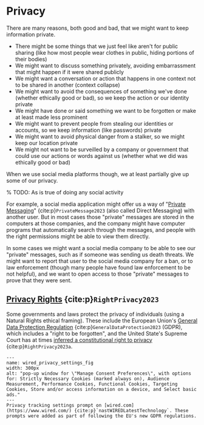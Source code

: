 # Privacy

There are many reasons, both good and bad, that we might want to keep information private.
- There might be some things that we just feel like aren't for public sharing (like how most people wear clothes in public, hiding portions of their bodies)
- We might want to discuss something privately, avoiding embarrassment that might happen if it were shared publicly
- We might want a conversation or action that happens in one context not to be shared in another (context collapse)
- We might want to avoid the consequences of something we've done (whether ethically good or bad), so we keep the action or our identity private
- We might have done or said something we want to be forgotten or make at least made less prominent
- We might want to prevent people from stealing our identities or accounts, so we keep information (like passwords) private
- We might want to avoid physical danger from a stalker, so we might keep our location private
- We might not want to be surveilled by a company or government that could use our actions or words against us (whether what we did was ethically good or bad)

When we use social media platforms though, we at least partially give up some of our privacy.

% TODO: As is true of doing any social activity

For example, a social media application might offer us a way of "[Private Messaging](https://en.wikipedia.org/wiki/Private_message)" {cite:p}`PrivateMessage2023` (also called Direct Messaging) with another user. But in most cases those "private" messages are stored in the computers at those companies, and the company might have computer programs that automatically search through the messages, and people with the right permissions might be able to view them directly.

In some cases we might want a social media company to be able to see our "private" messages, such as if someone was sending us death threats.  We might want to report that user to the social media company for a ban, or to law enforcement (though many people have found law enforcement to be not helpful), and we want to open access to those "private" messages to prove that they were sent.

## [Privacy Rights](https://en.wikipedia.org/wiki/Right_to_privacy) {cite:p}`RightPrivacy2023`

Some governments and laws protect the privacy of individuals (using a Natural Rights ethical framing). These include the European Union's [General Data Protection Regulation](https://en.wikipedia.org/wiki/General_Data_Protection_Regulation) {cite:p}`GeneralDataProtection2023` (GDPR), which includes a "right to be forgotten", and the United State's Supreme Court has at times [inferred a constitutional right to privacy](https://en.wikipedia.org/wiki/Right_to_privacy#United_States) {cite:p}`RightPrivacy2023a`.

```{figure} wired_privacy_settings.png
---
name: wired_privacy_settings_fig
width: 300px
alt: "pop-up window for \"Manage Consent Preferences\", with options for: Strictly Necessary Cookies (marked always on), Audience Measurement, Performance Cookies, Functional Cookies, Targeting Cookies, Store and/or access information on a device, and Select basic ads."
---
Privacy tracking settings prompt on [wired.com](https://www.wired.com/) {cite:p}`nastWIREDLatestTechnology`. These prompts were added as part of following the EU's new GDPR regulations.
```